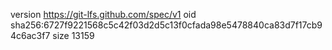 version https://git-lfs.github.com/spec/v1
oid sha256:6727f9221568c5c42f03d2d5c13f0cfada98e5478840ca83d7f17cb94c6ac3f7
size 13159
